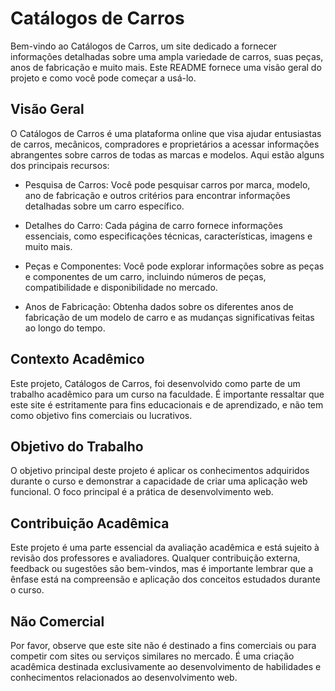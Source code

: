 # Catálogos de Carros
Bem-vindo ao Catálogos de Carros, um site dedicado a fornecer informações detalhadas sobre uma ampla variedade de carros, suas peças, anos de fabricação e muito mais. Este README fornece uma visão geral do projeto e como você pode começar a usá-lo.

## Visão Geral
O Catálogos de Carros é uma plataforma online que visa ajudar entusiastas de carros, mecânicos, compradores e proprietários a acessar informações abrangentes sobre carros de todas as marcas e modelos. Aqui estão alguns dos principais recursos:

- Pesquisa de Carros: Você pode pesquisar carros por marca, modelo, ano de fabricação e outros critérios para encontrar informações detalhadas sobre um carro específico.

- Detalhes do Carro: Cada página de carro fornece informações essenciais, como especificações técnicas, características, imagens e muito mais.

- Peças e Componentes: Você pode explorar informações sobre as peças e componentes de um carro, incluindo números de peças, compatibilidade e disponibilidade no mercado.

- Anos de Fabricação: Obtenha dados sobre os diferentes anos de fabricação de um modelo de carro e as mudanças significativas feitas ao longo do tempo.

## Contexto Acadêmico
Este projeto, Catálogos de Carros, foi desenvolvido como parte de um trabalho acadêmico para um curso na faculdade. É importante ressaltar que este site é estritamente para fins educacionais e de aprendizado, e não tem como objetivo fins comerciais ou lucrativos.

## Objetivo do Trabalho
O objetivo principal deste projeto é aplicar os conhecimentos adquiridos durante o curso e demonstrar a capacidade de criar uma aplicação web funcional. O foco principal é a prática de desenvolvimento web.

## Contribuição Acadêmica
Este projeto é uma parte essencial da avaliação acadêmica e está sujeito à revisão dos professores e avaliadores. Qualquer contribuição externa, feedback ou sugestões são bem-vindos, mas é importante lembrar que a ênfase está na compreensão e aplicação dos conceitos estudados durante o curso.

## Não Comercial
Por favor, observe que este site não é destinado a fins comerciais ou para competir com sites ou serviços similares no mercado. É uma criação acadêmica destinada exclusivamente ao desenvolvimento de habilidades e conhecimentos relacionados ao desenvolvimento web.

